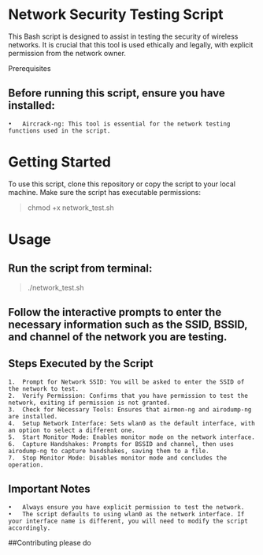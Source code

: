 # Network Security Testing Script

This Bash script is designed to assist in testing the security of wireless networks. It is crucial that this tool is used ethically and legally, with explicit permission from the network owner.

Prerequisites

## Before running this script, ensure you have installed:

	•	Aircrack-ng: This tool is essential for the network testing functions used in the script.

# Getting Started

To use this script, clone this repository or copy the script to your local machine. Make sure the script has executable permissions:

> chmod +x network_test.sh

# Usage

## Run the script from terminal:

> ./network_test.sh

## Follow the interactive prompts to enter the necessary information such as the SSID, BSSID, and channel of the network you are testing.

## Steps Executed by the Script

	1.	Prompt for Network SSID: You will be asked to enter the SSID of the network to test.
	2.	Verify Permission: Confirms that you have permission to test the network, exiting if permission is not granted.
	3.	Check for Necessary Tools: Ensures that airmon-ng and airodump-ng are installed.
	4.	Setup Network Interface: Sets wlan0 as the default interface, with an option to select a different one.
	5.	Start Monitor Mode: Enables monitor mode on the network interface.
	6.	Capture Handshakes: Prompts for BSSID and channel, then uses airodump-ng to capture handshakes, saving them to a file.
	7.	Stop Monitor Mode: Disables monitor mode and concludes the operation.

## Important Notes

	•	Always ensure you have explicit permission to test the network.
	•	The script defaults to using wlan0 as the network interface. If your interface name is different, you will need to modify the script accordingly.

##Contributing
please do
